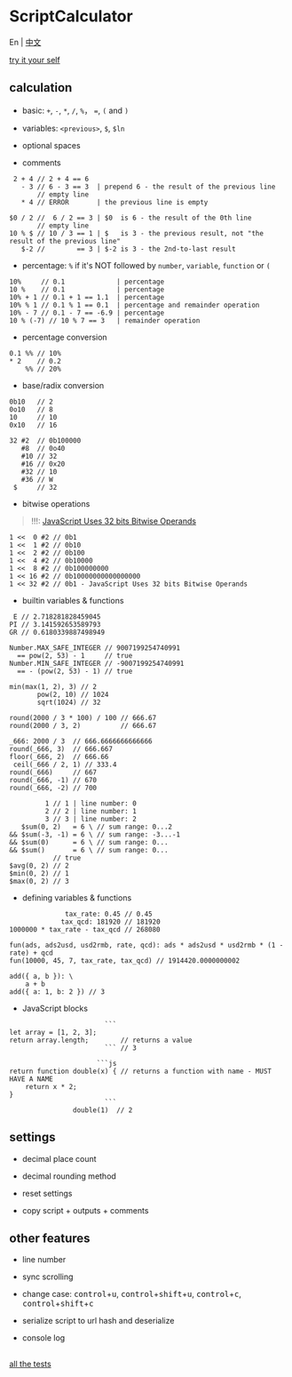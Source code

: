 ScriptCalculator
================

En | [中文](https://iwill.im/2022/07/08/script-calculator/)

[try it your self](https://iwill.im/static/ScriptCalculator.html)

## calculation

- basic: `+`, `-`, `*`, `/`, `%`， `=`, `(` and `)`

- variables: `<previous>`, `$`, `$ln`

- optional spaces

- comments

```
 2 + 4 // 2 + 4 == 6
   - 3 // 6 - 3 == 3  | prepend 6 - the result of the previous line
       // empty line
   * 4 // ERROR       | the previous line is empty

$0 / 2 //  6 / 2 == 3 | $0  is 6 - the result of the 0th line
       // empty line
10 % $ // 10 / 3 == 1 | $   is 3 - the previous result, not "the result of the previous line"
   $-2 //        == 3 | $-2 is 3 - the 2nd-to-last result
```

- percentage: `%` if it's NOT followed by `number`, `variable`, `function` or `(`

```
10%     // 0.1             | percentage
10 %    // 0.1             | percentage
10% + 1 // 0.1 + 1 == 1.1  | percentage
10% % 1 // 0.1 % 1 == 0.1  | percentage and remainder operation
10% - 7 // 0.1 - 7 == -6.9 | percentage
10 % (-7) // 10 % 7 == 3   | remainder operation
```

- percentage conversion

```
0.1 %% // 10%
* 2    // 0.2
    %% // 20%
```

- base/radix conversion

```
0b10   // 2
0o10   // 8
10     // 10
0x10   // 16

32 #2  // 0b100000
   #8  // 0o40
   #10 // 32
   #16 // 0x20
   #32 // 10
   #36 // W
 $     // 32
```

- bitwise operations

> !!!: [JavaScript Uses 32 bits Bitwise Operands](https://www.w3schools.com/js/js_bitwise.asp#:~:text=JavaScript%20Uses%2032%20bits%20Bitwise%20Operands)

```
1 <<  0 #2 // 0b1
1 <<  1 #2 // 0b10
1 <<  2 #2 // 0b100
1 <<  4 #2 // 0b10000
1 <<  8 #2 // 0b100000000
1 << 16 #2 // 0b10000000000000000
1 << 32 #2 // 0b1 - JavaScript Uses 32 bits Bitwise Operands
```

- builtin variables & functions

```
 E // 2.718281828459045
PI // 3.141592653589793
GR // 0.6180339887498949
```

```
Number.MAX_SAFE_INTEGER // 9007199254740991
  == pow(2, 53) - 1     // true
Number.MIN_SAFE_INTEGER // -9007199254740991
  == - (pow(2, 53) - 1) // true
```

```
min(max(1, 2), 3) // 2
       pow(2, 10) // 1024
       sqrt(1024) // 32
```

```
round(2000 / 3 * 100) / 100 // 666.67
round(2000 / 3, 2)          // 666.67

_666: 2000 / 3  // 666.6666666666666
round(_666, 3)  // 666.667
floor(_666, 2)  // 666.66
 ceil(_666 / 2, 1) // 333.4
round(_666)     // 667
round(_666, -1) // 670
round(_666, -2) // 700
```

```
         1 // 1 | line number: 0
         2 // 2 | line number: 1
         3 // 3 | line number: 2
   $sum(0, 2)   = 6 \ // sum range: 0...2
&& $sum(-3, -1) = 6 \ // sum range: -3...-1
&& $sum(0)      = 6 \ // sum range: 0...
&& $sum()       = 6 \ // sum range: 0...
           // true
$avg(0, 2) // 2
$min(0, 2) // 1
$max(0, 2) // 3
```

- defining variables & functions


```
              tax_rate: 0.45 // 0.45
             tax_qcd: 181920 // 181920
1000000 * tax_rate - tax_qcd // 268080
```

```
fun(ads, ads2usd, usd2rmb, rate, qcd): ads * ads2usd * usd2rmb * (1 - rate) + qcd
fun(10000, 45, 7, tax_rate, tax_qcd) // 1914420.0000000002
```

```
add({ a, b }): \
    a + b
add({ a: 1, b: 2 }) // 3
```

- JavaScript blocks

````
                        ```
let array = [1, 2, 3];     
return array.length;        // returns a value
                        ``` // 3
````

````
                      ```js
return function double(x) { // returns a function with name - MUST HAVE A NAME
    return x * 2;          
}                          
                        ```
                double(1)  // 2
````

## settings

- decimal place count

- decimal rounding method

- reset settings

- copy script + outputs + comments

## other features

- line number

- sync scrolling

- change case: <kbd>control</kbd>+<kbd>u</kbd>, <kbd>control</kbd>+<kbd>shift</kbd>+<kbd>u</kbd>, <kbd>control</kbd>+<kbd>c</kbd>, <kbd>control</kbd>+<kbd>shift</kbd>+<kbd>c</kbd>

- serialize script to url hash and deserialize

- console log

## <!-- thin hr -->

<!-- URL: location.hash.replaceAll("(", "\(").replaceAll(")", "\)") -->

[all the tests](https://iwill.im/static/ScriptCalculator.html#%7B%22script%22%3A%22%23%20basic%3A%20%2B%2C%20-%2C%20*%2C%20%2F%2C%20%25%EF%BC%8C%20%3D%2C%20(%20and%20)%5Cn%5Cn%23%20variables%3A%20%3Cprevious%3E%2C%20%24%2C%20%24ln%5Cn%5Cn%23%20optional%20spaces%20and%20empty%20lines%5Cn%5Cn%23%20comments%3A%20%23%20and%20%2F%2F%5Cn%5Cn2%20%2B%204%20%2F%2F%202%20%2B%204%20%3D%3D%206%5Cn-%203%20%2F%2F%206%20-%203%20%3D%3D%203%5Cn%2F%2F%20empty%20line%5Cn*%204%20%2F%2F%20%20%20%20%20%20ERROR%5Cn%5Cn%240%20%2F%202%20%2F%2F%20%20%20%203%5Cn%2F%2F%20empty%20line%5Cn10%20%25%20%24%20%2F%2F%20%20%20%201%5Cn%5Cn%23%20percentage%3A%20%25%20if%20it's%20NOT%20followed%20by%20number%2C%20variable%2C%20function%20or%20open%20parenthesis%5Cn%5Cn10%25%20%20%20%20%20%2F%2F%20%200.1%5Cn10%20%25%20%20%20%20%2F%2F%20%200.1%5Cn10%25%20%2B%201%20%2F%2F%20%201.1%5Cn10%25%20%25%201%20%2F%2F%20%200.1%5Cn10%25%20-%207%20%2F%2F%20-6.9%5Cn10%20%25%20(-7)%20%2F%2F%20%203%20%20%5Cn%5Cn%23%20percentage%20conversion%5Cn%5Cn0.1%20%25%25%20%2F%2F%2010%25%5Cn*%202%20%20%20%20%2F%2F%200.2%5Cn%25%25%20%2F%2F%2020%25%5Cn%5Cn%23%20base%2Fradix%20conversion%5Cn%5Cn0b10%20%20%20%2F%2F%202%20%5Cn0o10%20%20%20%2F%2F%208%20%5Cn10%20%20%20%20%20%2F%2F%2010%5Cn0x10%20%20%20%2F%2F%2016%5Cn%5Cn32%20%232%20%20%2F%2F%200b100000%5Cn%238%20%20%2F%2F%200o40%20%20%20%20%5Cn%2310%20%2F%2F%2032%20%20%20%20%20%20%5Cn%2316%20%2F%2F%200x20%20%20%20%20%5Cn%2332%20%2F%2F%2010%20%20%20%20%20%20%5Cn%2336%20%2F%2F%20W%20%20%20%20%20%20%20%5Cn%24%20%20%20%20%20%2F%2F%2032%20%20%20%20%20%20%5Cn%5Cn%23%20bitwise%20operations%5Cn%5Cn%23%20!!!%3A%20JavaScript%20Uses%2032%20bits%20Bitwise%20Operands%5Cn%23%20https%3A%2F%2Fwww.w3schools.com%2Fjs%2Fjs_bitwise.asp%23%3A~%3Atext%3DJavaScript%2520Uses%252032%2520bits%2520Bitwise%2520Operands%5Cn%5Cn1%20%3C%3C%20%200%20%232%20%2F%2F%200b1%20%20%20%20%20%20%20%20%20%20%20%20%20%20%20%20%5Cn1%20%3C%3C%20%201%20%232%20%2F%2F%200b10%20%20%20%20%20%20%20%20%20%20%20%20%20%20%20%5Cn1%20%3C%3C%20%202%20%232%20%2F%2F%200b100%20%20%20%20%20%20%20%20%20%20%20%20%20%20%5Cn1%20%3C%3C%20%204%20%232%20%2F%2F%200b10000%20%20%20%20%20%20%20%20%20%20%20%20%5Cn1%20%3C%3C%20%208%20%232%20%2F%2F%200b100000000%20%20%20%20%20%20%20%20%5Cn1%20%3C%3C%2016%20%232%20%2F%2F%200b10000000000000000%5Cn1%20%3C%3C%2032%20%232%20%2F%2F%200b1%20%20%20%20%20%20%20%20%20%20%20%20%20%20%20%20%5Cn%5Cn%23%20builtin%20variables%20%26%20functions%5Cn%5CnE%20%2F%2F%202.718281828459045%20%5CnPI%20%2F%2F%203.141592653589793%20%5CnGR%20%2F%2F%200.6180339887498949%5Cn%5CnNumber.MAX_SAFE_INTEGER%20%2F%2F%209007199254740991%5Cn%3D%3D%20%20%20%20pow(2%2C%2053)%20-%201%20%20%2F%2F%20true%5CnNumber.MIN_SAFE_INTEGER%20%2F%2F%20-9007199254740991%5Cn%3D%3D%20-%20(pow(2%2C%2053)%20-%201)%20%2F%2F%20true%5Cn%5Cnmin(max(1%2C%202)%2C%203)%20%2F%2F%202%20%20%20%5Cnpow(2%2C%2010)%20%2F%2F%201024%5Cnsqrt(1024)%20%2F%2F%2032%20%20%5Cn%5Cnround(2000%20%2F%203%20*%20100)%20%2F%20100%20%2F%2F%20666.67%5Cnround(2000%20%2F%203%2C%202)%20%20%20%20%20%20%20%20%20%20%2F%2F%20666.67%5Cn%5Cn_666%3A%202000%20%2F%203%20%20%2F%2F%20666.6666666666666%5Cnround(_666%2C%203)%20%20%2F%2F%20666.667%20%20%20%20%20%20%20%20%20%20%5Cnfloor(_666%2C%202)%20%20%2F%2F%20666.66%20%20%20%20%20%20%20%20%20%20%20%5Cnceil(_666%20%2F%202%2C%201)%20%20%2F%2F%20333.4%20%20%20%20%20%20%20%20%20%20%20%20%5Cnround(_666)%20%20%20%20%20%2F%2F%20667%20%20%20%20%20%20%20%20%20%20%20%20%20%20%5Cnround(_666%2C%20-1)%20%2F%2F%20670%20%20%20%20%20%20%20%20%20%20%20%20%20%20%5Cnround(_666%2C%20-2)%20%2F%2F%20700%20%20%20%20%20%20%20%20%20%20%20%20%20%20%5Cn%5Cn%23%20defining%20variables%20%26%20functions%5Cn%5Cntax_rate%3A%200.45%20%2F%2F%200.45%20%20%5Cntax_qcd%3A%20181920%20%2F%2F%20181920%5Cn1000000%20*%20tax_rate%20-%20tax_qcd%20%2F%2F%20268080%5Cn%5Cnfun(ads%2C%20usd%2C%20rmb%2C%20rate%2C%20qcd)%3A%20ads%20*%20usd%20*%20rmb%20*%20(1%20-%20rate)%20%2B%20qcd%5Cnfun(10000%2C%2045%2C%207%2C%20tax_rate%2C%20tax_qcd)%20%2F%2F%201914420.0000000002%5Cn%5Cnadd(%7B%20a%2C%20b%20%7D)%3A%20%5C%5C%5Cn%20%20%20%20a%20%2B%20b%5Cnadd(%7B%20a%3A%201%2C%20b%3A%202%20%7D)%20%2F%2F%203%5Cn%22%7D)
